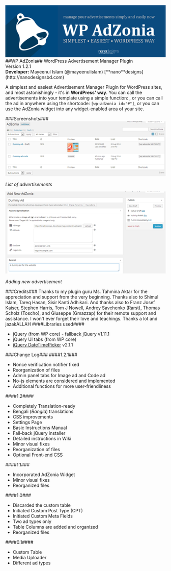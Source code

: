 <img src="assets/banner-1544x500.png" alt="WP AdZonia - WordPress Ad Management Plugin"/>
##WP AdZonia##
WordPress Advertisement Manager Plugin<br>
Version 1.2.1<br>
<strong>Developer:</strong> Mayeenul Islam (@mayeenulislam)
[**nano**designs](http://nanodesignsbd.com)

A simplest and easiest Advertisement Manager Plugin for WordPress sites, and most astonishingly - it's in <strong>WordPress' way</strong>. You can call the advertisements into your template using a simple function: <code><?php if ( function_exists( "show_adzonia" )  ) show_adzonia( # ); ?></code>, or you can call the ad in anywhere using the shortcode: <code>[wp-adzonia id="#"]</code>, or you can use the AdZonia widget into any widget-enabled area of your site.

###Screenshots###
<img src="assets/screenshot-1.png" alt="WP AdZonia - List of advertisements"/>
<p><em>List of advertisements</em></p>
<img src="assets/screenshot-2.png" alt="WP AdZonia - Adding new advertisement"/>
<p><em>Adding new advertisement</em></p>

###Credits###
Thanks to my plugin guru Ms. Tahmina Aktar for the appreciation and support from the very beginning.
Thanks also to Shimul Islam, Tareq Hasan, Sisir Kanti Adhikari. And thanks also to Franz Josef Kaiser, Stephen Harris, Tom J Nowell, Andrey Savchenko (Rarst), Thomas Scholz (Toscho), and Giuseppe (Gmazzap) for their remote support and assistance. I won't ever forget their love and teachings. Thanks a lot and jazakALLAH
####Libraries used####
* jQuery (from WP core) - fallback jQuery v1.11.1
* jQuery UI tabs (from WP core)
* [jQuery DateTimePicker](http://xdsoft.net/jqplugins/datetimepicker/) v2.1.1

###Change Log###
####1.2.1###
* Nonce verification notifier fixed
* Reorganization of files
* Admin panel tabs for Image ad and Code ad
* No-js elements are considered and implemented
* Additional functions for more user-friendliness

####1.2####
* Completely Translation-ready
* Bengali (<em>Bangla</em>) translations
* CSS improvements
* Settings Page
* Basic Instructions Manual
* Fall-back jQuery installer
* Detailed instructions in Wiki
* Minor visual fixes
* Reorganization of files
* Optional Front-end CSS

####1.1###
* Incorporated AdZonia Widget
* Minor visual fixes
* Reorganized files

####1.0###
* Discarded the custom table
* Initiated Custom Post Type (CPT)
* Initiated Custom Meta Fields
* Two ad types only
* Table Columns are added and organized
* Reorganized files

####0.1####
* Custom Table
* Media Uploader
* Different ad types